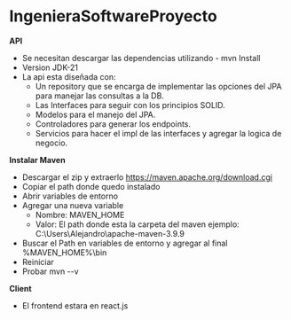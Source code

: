 # IngenieraSoftwareProyecto

**API**
* Se necesitan descargar las dependencias utilizando - mvn Install
* Version JDK-21
* La api esta diseñada con:
    - Un repository que se encarga de implementar las opciones del JPA para manejar las consultas a la DB.
    - Las Interfaces para seguir con los principios SOLID.
    - Modelos para el manejo del JPA.
    - Controladores para generar los endpoints.
    - Servicios para hacer el impl de las interfaces y agregar la logica de negocio.

**Instalar Maven**
* Descargar el zip y extraerlo https://maven.apache.org/download.cgi
* Copiar el path donde quedo instalado
* Abrir variables de entorno
* Agregar una nueva variable 
    - Nombre: MAVEN_HOME
    - Valor: El path donde esta la carpeta del maven ejemplo: C:\Users\Alejandro\apache-maven-3.9.9
* Buscar el Path en variables de entorno y agregar al final %MAVEN_HOME%\bin
* Reiniciar
* Probar mvn --v 

**Client**
* El frontend estara en react.js